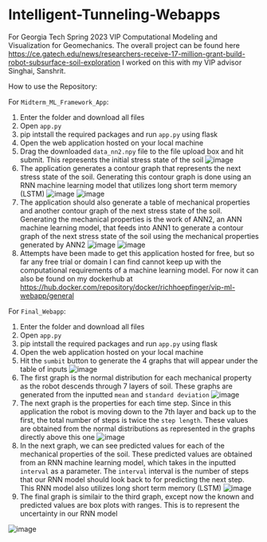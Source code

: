# Intelligent-Tunneling-Webapps
For Georgia Tech Spring 2023 VIP Computational Modeling and Visualization for Geomechanics. The overall project can be found here https://ce.gatech.edu/news/researchers-receive-17-million-grant-build-robot-subsurface-soil-exploration
I worked on this with my VIP advisor Singhai, Sanshrit.

How to use the Repository:

For `Midterm_ML_Framework_App`:
1. Enter the folder and download all files
2. Open `app.py`
3. pip intstall the required packages and run `app.py` using flask
4. Open the web application hosted on your local machine
5. Drag the downloaded `data_nn2.npy` file to the file upload box and hit submit. This represents the initial stress state of the soil
![image](https://user-images.githubusercontent.com/78452259/234370647-ed6d706e-aff0-46a1-ac28-920831aa41f4.png)
6. The application generates a contour graph that represents the next stress state of the soil. Generating this contour graph is done using an RNN machine learning model that utilizes long short term memory (LSTM)
![image](https://user-images.githubusercontent.com/78452259/234370822-1667adc8-41da-4031-ae59-a1804856c813.png)
![image](https://user-images.githubusercontent.com/78452259/234371042-9c3b684c-e2a9-4b56-9014-b1a0faf361db.png)
7. The application should also generate a table of mechanical properties and another contour graph of the next stress state of the soil. Generating the mechanical properties is the work of ANN2, an ANN machine learning model, that feeds into ANN1 to generate a contour graph of the next stress state of the soil using the mechanical properties generated by ANN2
![image](https://user-images.githubusercontent.com/78452259/234370948-5f983e5c-d3c5-4186-9304-9ee533c23f2a.png)
![image](https://user-images.githubusercontent.com/78452259/234370991-892834e5-b5f3-4ba1-8652-423dd3ac705c.png)
8. Attempts have been made to get this application hosted for free, but so far any free trial or domain I can find cannot keep up with the computational requirements of a machine learning model. For now it can also be found on my dockerhub at https://hub.docker.com/repository/docker/richhoepfinger/vip-ml-webapp/general

For `Final_Webapp`:
1. Enter the folder and download all files
2. Open `app.py`
3. pip intstall the required packages and run `app.py` using flask
4. Open the web application hosted on your local machine
5. Hit the `sumbit` button to generate the 4 graphs that will appear under the table of inputs
![image](https://user-images.githubusercontent.com/78452259/234371805-7f84f45e-5968-4c20-a0b3-fc8ae1f01480.png)
6. The first graph is the normal distribution for each mechanical property as the robot descends through 7 layers of soil. These graphs are generated from the inputted `mean` and `standard deviation`
![image](https://user-images.githubusercontent.com/78452259/234371873-a5e15018-3686-4a0d-9c66-16171796dc0c.png)
7. The next graph is the properties for each time step. Since in this application the robot is moving down to the 7th layer and back up to the first, the total number of steps is twice the `step length`. These values are obtained from the normal distributions as represented in the graphs directly above this one
![image](https://user-images.githubusercontent.com/78452259/234371931-cae55b57-cced-4827-8840-c332bd6b7af1.png)
8. In the next graph, we can see predicted values for each of the mechanical properties of the soil. These predicted values are obtained from an RNN machine learning model, which takes in the inputted `interval` as a parameter. The `interval` interval is the number of steps that our RNN model should look back to for predicting the next step. This RNN model also utilizes long short term memory (LSTM)
![image](https://user-images.githubusercontent.com/78452259/234371987-44b69b2f-de3e-4236-b7d4-0972960c2052.png)
9. The final graph is similair to the third graph, except now the known and predicted values are box plots with ranges. This is to represent the uncertainty in our RNN model

![image](https://user-images.githubusercontent.com/78452259/234372256-ab0b3cdd-7ca8-4a04-8acb-662b56d630ae.png)
